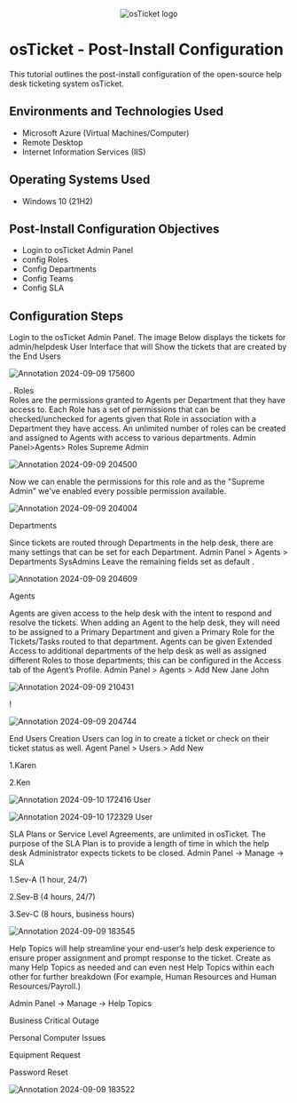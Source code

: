 <p align="center">
<img src="https://i.imgur.com/Clzj7Xs.png" alt="osTicket logo"/>
</p>

<h1>osTicket - Post-Install Configuration</h1>
This tutorial outlines the post-install configuration of the open-source help desk ticketing system osTicket.<br />



<h2>Environments and Technologies Used</h2>

- Microsoft Azure (Virtual Machines/Computer)
- Remote Desktop
- Internet Information Services (IIS)

<h2>Operating Systems Used </h2>

- Windows 10</b> (21H2)

<h2>Post-Install Configuration Objectives</h2>

- Login to osTicket Admin Panel
- config Roles
- Config Departments
- Config Teams
- Config SLA

<h2>Configuration Steps</h2>

<p> Login to the osTicket Admin Panel. The image  Below displays the tickets for admin/helpdesk User Interface  that will Show the tickets that are created by the End Users    

  
![Annotation 2024-09-09 175600](https://github.com/user-attachments/assets/6a4fadf3-09c4-4503-a74a-217c21be4bf3)


</p> 
<p>
 .
</h>Roles
<br /> Roles are the permissions granted to Agents per Department that they have access to. Each Role has a set of permissions that can be checked/unchecked for agents given that Role in association with a Department they have access. An unlimited number of roles can be created and assigned to Agents with access to various departments.
Admin Panel>Agents> Roles
Supreme Admin


![Annotation 2024-09-09 204500](https://github.com/user-attachments/assets/c22bd1ee-4143-4cc1-8ba0-5d6ffc2dc4c9)

Now we can enable the permissions for this role and as the "Supreme Admin" we've enabled every possible permission available.

![Annotation 2024-09-09 204004](https://github.com/user-attachments/assets/59db7f45-c64e-482d-ac0a-c626a0d04e7a)

</p> Departments
<p>
Since tickets are routed through Departments in the help desk, there are many settings that can be set for each Department.
Admin Panel > Agents > Departments
SysAdmins
Leave the remaining fields set as default .
</p>


![Annotation 2024-09-09 204609](https://github.com/user-attachments/assets/948035ed-c6b0-4055-a74f-e863d9998d96)

Agents
<p> Agents are given access to the help desk with the intent to respond and resolve the tickets. When adding an Agent to the help desk, they will need to be assigned to a Primary Department and given a Primary Role for the Tickets/Tasks routed to that department. Agents can be given Extended Access to additional departments of the help desk as well as assigned different Roles to those departments; this can be configured in the Access tab of the Agent’s Profile.
Admin Panel > Agents > Add New
Jane
John

![Annotation 2024-09-09 210431](https://github.com/user-attachments/assets/9a6bc2a1-3238-4b06-81ae-983c716f03dc)


</p>!









![Annotation 2024-09-09 204744](https://github.com/user-attachments/assets/a0365291-f1f4-485c-bcf3-3735429baebd)


<p>

  
  
  






</p> End Users Creation Users can log in to create a ticket or check on their ticket status as well.
Agent Panel > Users > Add New

1.Karen

2.Ken
<br />




![Annotation 2024-09-10 172416 User](https://github.com/user-attachments/assets/d9f9dff7-8ded-4f0d-8f7a-e1e7a7fe2545)






![Annotation 2024-09-10 172329 User](https://github.com/user-attachments/assets/119d13c1-83e2-4e35-8d5b-878c74edaf58)





SLA Plans or Service Level Agreements, are unlimited in osTicket. The purpose of the SLA Plan is to provide a length of time in which the help desk Administrator expects tickets to be closed. Admin Panel -> Manage -> SLA

1.Sev-A (1 hour, 24/7)

2.Sev-B (4 hours, 24/7)

3.Sev-C (8 hours, business hours)






![Annotation 2024-09-09 183545](https://github.com/user-attachments/assets/c93140df-3d77-46bf-8251-0dde4a25685f)





Help Topics will help streamline your end-user’s help desk experience to ensure proper assignment and prompt response to the ticket. Create as many Help Topics as needed and can even nest Help Topics within each other for further breakdown (For example, Human Resources and Human Resources/Payroll.)

Admin Panel -> Manage -> Help Topics

Business Critical Outage

Personal Computer Issues

Equipment Request

Password Reset



![Annotation 2024-09-09 183522](https://github.com/user-attachments/assets/14346d4c-b507-499e-a8f9-5e63fd789602)






